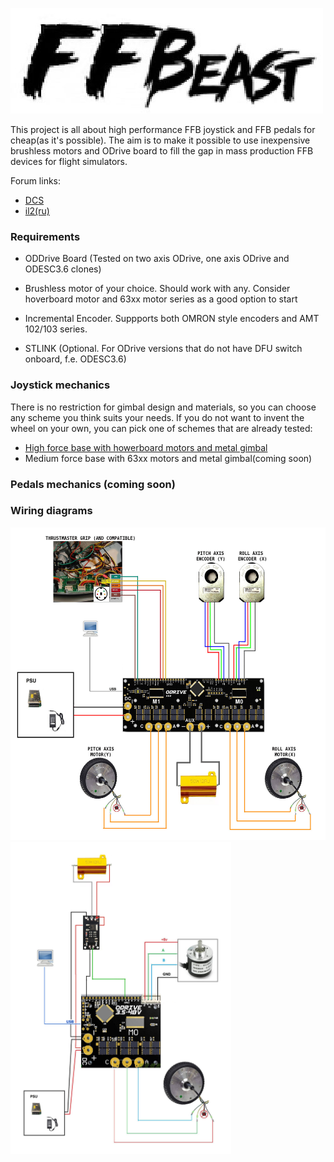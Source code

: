 ![scheme](docs/images/logo.jpg)

This project is all about high performance FFB joystick and FFB pedals for cheap(as it's possible).
The aim is to make it possible to use inexpensive brushless motors and ODrive board 
to fill the gap in mass production FFB devices for flight simulators.

Forum links:
* [DCS](https://forum.dcs.world/topic/246873-honey-i-developed-ffb-joystick-diy/)  
* [il2(ru)](https://forum.il2sturmovik.ru/topic/12943-%D0%BD%D0%B0%D1%80%D0%BE%D0%B4%D0%BD%D1%8B%D0%B9-ffb-%D0%B2%D0%BE%D0%B7%D0%BC%D0%BE%D0%B6%D0%BD%D0%BE/)
### Requirements

* ODDrive Board (Tested on two axis ODrive, one axis ODrive and ODESC3.6 clones)
* Brushless  motor of your choice. Should work with any. Consider hoverboard motor and 63xx motor series as a good option to start
* Incremental Encoder. Suppports both OMRON style encoders and AMT 102/103 series. 

* STLINK (Optional. For ODrive versions that do not have DFU switch onboard, f.e. ODESC3.6)

### Joystick mechanics

There is no restriction for gimbal design and materials, so you can choose any scheme you think suits your needs. 
If you do not want to invent the wheel on your own, you can pick one of schemes that are already tested:
* [High force base with howerboard motors and metal gimbal](https://cults3d.com/en/3d-model/game/encode)
* Medium force base with 63xx motors and metal gimbal(coming soon)

### Pedals mechanics (coming soon)

### Wiring diagrams
<img src="docs/images/connection/scheme_joystick.jpg" height="500">
<img src="docs/images/connection/scheme_pedals.jpg" height="500">

